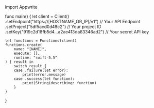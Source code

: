 import Appwrite

func main() {
    let client = Client()
      .setEndpoint("https://[HOSTNAME_OR_IP]/v1") // Your API Endpoint
      .setProject("5df5acd0d48c2") // Your project ID
      .setKey("919c2d18fb5d4...a2ae413da83346ad2") // Your secret API key

    let functions = Functions(client)
    functions.create(
        name: "[NAME]",
        execute: [],
        runtime: "swift-5.5"
    ) { result in
        switch result {
        case .failure(let error):
            print(error.message)
        case .success(let function):
            print(String(describing: function)
        }
    }
}
